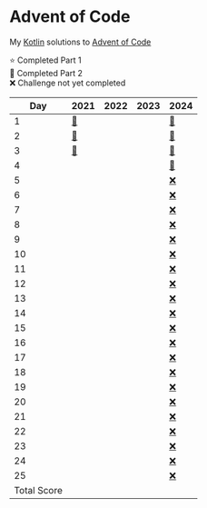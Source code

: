 # Advent of Code

My [Kotlin](https://kotlinlang.org/) solutions to [Advent of Code](https://adventofcode.com/)

:star: Completed Part 1 </br>
:star2: Completed Part 2 </br>
:x: Challenge not yet completed </br>

| Day         | 2021                                     | 2022  | 2023  | 2024                                            |
|-------------|------------------------------------------|-------|-------|-------------------------------------------------|
| 1           | [:star2:](2021/src/main/kotlin/Day01.kt) |       |       | [:star2:](2024/src/main/kotlin/days/Day01.kt)   |
| 2           | [:star2:](2021/src/main/kotlin/Day02.kt) |       |       | [:star2:](2024/src/main/kotlin/days/Day02.kt)   |
| 3           | [:star2:](2021/src/main/kotlin/Day03.kt) |       |       | [:star2:](2024/src/main/kotlin/days/Day03.kt)   |
| 4           |                                          |       |       | [:star2:](2024/src/main/kotlin/days/Day04.kt)   |
| 5           |                                          |       |       | [:x:](2024/src/main/kotlin/days/Day05.kt)       |
| 6           |                                          |       |       | [:x:](2024/src/main/kotlin/days/Day06.kt)       |
| 7           |                                          |       |       | [:x:](2024/src/main/kotlin/days/Day07.kt)       |
| 8           |                                          |       |       | [:x:](2024/src/main/kotlin/days/Day08.kt)       |
| 9           |                                          |       |       | [:x:](2024/src/main/kotlin/days/Day09.kt)       |
| 10          |                                          |       |       | [:x:](2024/src/main/kotlin/days/Day10.kt)       |
| 11          |                                          |       |       | [:x:](2024/src/main/kotlin/days/Day11.kt)       |
| 12          |                                          |       |       | [:x:](2024/src/main/kotlin/days/Day12.kt)       |
| 13          |                                          |       |       | [:x:](2024/src/main/kotlin/days/Day13.kt)       |
| 14          |                                          |       |       | [:x:](2024/src/main/kotlin/days/Day14.kt)       |
| 15          |                                          |       |       | [:x:](2024/src/main/kotlin/days/Day15.kt)       |
| 16          |                                          |       |       | [:x:](2024/src/main/kotlin/days/Day16.kt)       |
| 17          |                                          |       |       | [:x:](2024/src/main/kotlin/days/Day17.kt)       |
| 18          |                                          |       |       | [:x:](2024/src/main/kotlin/days/Day18.kt)       |
| 19          |                                          |       |       | [:x:](2024/src/main/kotlin/days/Day19.kt)       |
| 20          |                                          |       |       | [:x:](2024/src/main/kotlin/days/Day20.kt)       |
| 21          |                                          |       |       | [:x:](2024/src/main/kotlin/days/Day21.kt)       |
| 22          |                                          |       |       | [:x:](2024/src/main/kotlin/days/Day22.kt)       |
| 23          |                                          |       |       | [:x:](2024/src/main/kotlin/days/Day23.kt)       |
| 24          |                                          |       |       | [:x:](2024/src/main/kotlin/days/Day24.kt)       |
| 25          |                                          |       |       | [:x:](2024/src/main/kotlin/days/Day25.kt)       |
| Total Score |                                          |       |       |                                                 |


 
